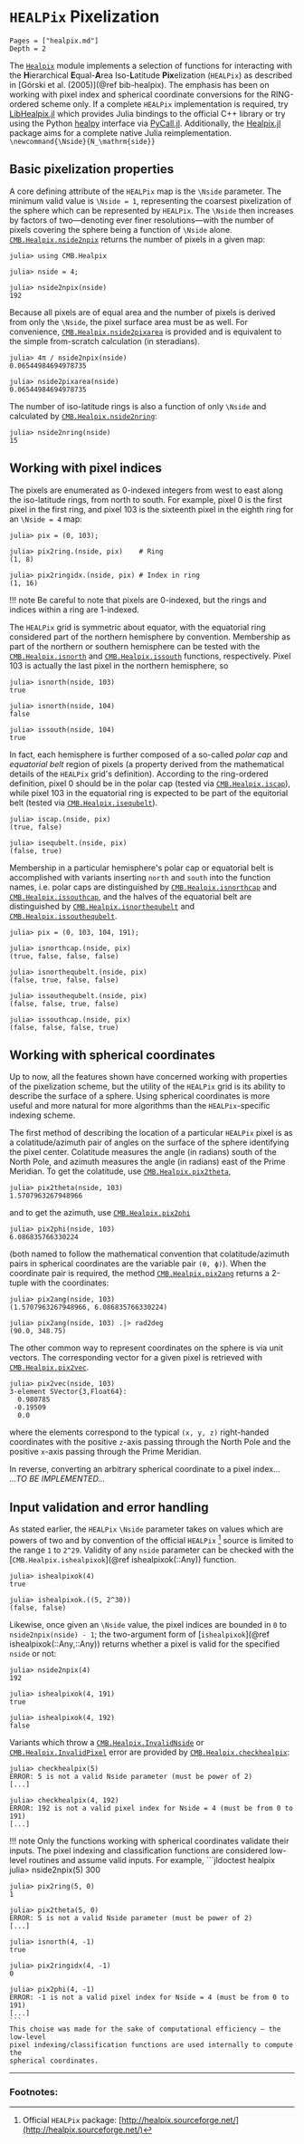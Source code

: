 # `HEALPix` Pixelization

```@contents
Pages = ["healpix.md"]
Depth = 2
```

The [`Healpix`](@ref) module implements a selection of functions for interacting with
the **H**ierarchical **E**qual-**A**rea Iso-**L**atitude **Pix**elization (`HEALPix`) as
described in [Górski et al. (2005)](@ref bib-healpix).
The emphasis has been on working with pixel index and spherical coordinate conversions
for the RING-ordered scheme only.
If a complete `HEALPix` implementation is required, try
[LibHealpix.jl](https://github.com/mweastwood/LibHealpix.jl) which provides Julia bindings
to the official C++ library or try using the Python
[healpy](https://github.com/healpy/healpy) interface via
[PyCall.jl](https://github.com/JuliaPy/PyCall.jl).
Additionally, the [Healpix.jl](https://github.com/ziotom78/Healpix.jl) package aims for a
complete native Julia reimplementation.
``\newcommand{\Nside}{N_\mathrm{side}}``

## Basic pixelization properties

A core defining attribute of the `HEALPix` map is the ``\Nside`` parameter.
The minimum valid value is ``\Nside = 1``, representing the coarsest pixelization of the
sphere which can be represented by `HEALPix`.
The ``\Nside`` then increases by factors of two—denoting ever finer resolutions—with
the number of pixels covering the sphere being a function of ``\Nside`` alone.
[`CMB.Healpix.nside2npix`](@ref) returns the number of pixels in a given map:
```jldoctest healpix
julia> using CMB.Healpix

julia> nside = 4;

julia> nside2npix(nside)
192
```
Because all pixels are of equal area and the number of pixels is derived from only the
``\Nside``, the pixel surface area must be as well.
For convenience, [`CMB.Healpix.nside2pixarea`](@ref) is provided and is equivalent to the
simple from-scratch calculation (in steradians).
```jldoctest healpix
julia> 4π / nside2npix(nside)
0.06544984694978735

julia> nside2pixarea(nside)
0.06544984694978735
```
The number of iso-latitude rings is also a function of only ``\Nside`` and calculated by
[`CMB.Healpix.nside2nring`](@ref):
```jldoctest healpix
julia> nside2nring(nside)
15
```

## Working with pixel indices

The pixels are enumerated as 0-indexed integers from west to east along the iso-latitude
rings, from north to south.
For example, pixel 0 is the first pixel in the first ring, and pixel 103 is the sixteenth
pixel in the eighth ring for an ``\Nside = 4`` map:
```jldoctest healpix
julia> pix = (0, 103);

julia> pix2ring.(nside, pix)    # Ring
(1, 8)

julia> pix2ringidx.(nside, pix) # Index in ring
(1, 16)
```

!!! note
    Be careful to note that pixels are 0-indexed, but the rings and indices within a ring
    are 1-indexed.

The `HEALPix` grid is symmetric about equator, with the equatorial ring considered part of
the northern hemisphere by convention.
Membership as part of the northern or southern hemisphere can be tested with the
[`CMB.Healpix.isnorth`](@ref) and [`CMB.Healpix.issouth`](@ref) functions, respectively.
Pixel 103 is actually the last pixel in the northern hemisphere, so
```jldoctest healpix
julia> isnorth(nside, 103)
true

julia> isnorth(nside, 104)
false

julia> issouth(nside, 104)
true
```
In fact, each hemisphere is further composed of a so-called *polar cap* and *equatorial
belt* region of pixels (a property derived from the mathematical details of the `HEALPix`
grid's definition).
According to the ring-ordered definition, pixel 0 should be in the polar cap (tested via
[`CMB.Healpix.iscap`](@ref)), while pixel 103 in the equatorial ring is expected to be
part of the equitorial belt (tested via [`CMB.Healpix.isequbelt`](@ref)).
```jldoctest healpix
julia> iscap.(nside, pix)
(true, false)

julia> isequbelt.(nside, pix)
(false, true)
```
Membership in a particular hemisphere's polar cap or equatorial belt is accomplished with
variants inserting `north` and `south` into the function names, i.e. polar caps are
distinguished by [`CMB.Healpix.isnorthcap`](@ref) and [`CMB.Healpix.issouthcap`](@ref),
and the halves of the equatorial belt are distinguished by
[`CMB.Healpix.isnorthequbelt`](@ref) and [`CMB.Healpix.issouthequbelt`](@ref).
```jldoctest healpix
julia> pix = (0, 103, 104, 191);

julia> isnorthcap.(nside, pix)
(true, false, false, false)

julia> isnorthequbelt.(nside, pix)
(false, true, false, false)

julia> issouthequbelt.(nside, pix)
(false, false, true, false)

julia> issouthcap.(nside, pix)
(false, false, false, true)
```

## Working with spherical coordinates

Up to now, all the features shown have concerned working with properties of the
pixelization scheme, but the utility of the `HEALPix` grid is its ability to describe the
surface of a sphere.
Using spherical coordinates is more useful and more natural for more algorithms than the
`HEALPix`-specific indexing scheme.

The first method of describing the location of a particular `HEALPix` pixel is as a
colatitude/azimuth pair of angles on the surface of the sphere identifying the pixel
center.
Colatitude measures the angle (in radians) south of the North Pole, and azimuth measures
the angle (in radians) east of the Prime Meridian.
To get the colatitude, use [`CMB.Healpix.pix2theta`](@ref),
```jldoctest healpix
julia> pix2theta(nside, 103)
1.5707963267948966
```
and to get the azimuth, use [`CMB.Healpix.pix2phi`](@ref)
```jldoctest healpix
julia> pix2phi(nside, 103)
6.086835766330224
```
(both named to follow the mathematical convention that colatitude/azimuth pairs in
spherical coordinates are the variable pair ``(θ, ϕ)``).
When the coordinate pair is required, the method [`CMB.Healpix.pix2ang`](@ref) returns a
2-tuple with the coordinates:
```jldoctest healpix
julia> pix2ang(nside, 103)
(1.5707963267948966, 6.086835766330224)

julia> pix2ang(nside, 103) .|> rad2deg
(90.0, 348.75)
```

The other common way to represent coordinates on the sphere is via unit vectors.
The corresponding vector for a given pixel is retrieved with
[`CMB.Healpix.pix2vec`](@ref).
```jldoctest healpix
julia> pix2vec(nside, 103)
3-element SVector{3,Float64}:
  0.980785
 -0.19509
  0.0
```
where the elements correspond to the typical ``(x, y, z)`` right-handed coordinates with
the positive ``z``-axis passing through the North Pole and the positive ``x``-axis
passing through the Prime Meridian.

In reverse, converting an arbitrary spherical coordinate to a pixel index... *...TO BE
IMPLEMENTED...*

## Input validation and error handling

As stated earlier, the `HEALPix` ``\Nside`` parameter takes on values which are powers of
two and by convention of the official `HEALPix` [^1] source is limited to the range
``1`` to ``2^29``.
Validity of any `nside` parameter can be checked with the
[`CMB.Healpix.ishealpixok`](@ref ishealpixok(::Any)) function.
```jldoctest healpix
julia> ishealpixok(4)
true

julia> ishealpixok.((5, 2^30))
(false, false)
```
Likewise, once given an ``\Nside`` value, the pixel indices are bounded in ``0`` to
`nside2npix(nside) - 1`;
the two-argument form of [`ishealpixok`](@ref ishealpixok(::Any,::Any)) returns
whether a pixel is valid
for the specified `nside` or not:
```jldoctest healpix
julia> nside2npix(4)
192

julia> ishealpixok(4, 191)
true

julia> ishealpixok(4, 192)
false
```
Variants which throw a [`CMB.Healpix.InvalidNside`](@ref) or
[`CMB.Healpix.InvalidPixel`](@ref) error are provided by
[`CMB.Healpix.checkhealpix`](@ref):
```jldoctest healpix
julia> checkhealpix(5)
ERROR: 5 is not a valid Nside parameter (must be power of 2)
[...]

julia> checkhealpix(4, 192)
ERROR: 192 is not a valid pixel index for Nside = 4 (must be from 0 to 191)
[...]
```

!!! note
    Only the functions working with spherical coordinates validate their inputs.
    The pixel indexing and classification functions are considered low-level
    routines and assume valid inputs.
    For example,
    ```jldoctest healpix
    julia> nside2npix(5)
    300

    julia> pix2ring(5, 0)
    1

    julia> pix2theta(5, 0)
    ERROR: 5 is not a valid Nside parameter (must be power of 2)
    [...]

    julia> isnorth(4, -1)
    true

    julia> pix2ringidx(4, -1)
    0

    julia> pix2phi(4, -1)
    ERROR: -1 is not a valid pixel index for Nside = 4 (must be from 0 to 191)
    [...]
    ```
    This choise was made for the sake of computational efficiency — the low-level
    pixel indexing/classification functions are used internally to compute the
    spherical coordinates.

---

### Footnotes:

[^1]: Official `HEALPix` package:
    [http://healpix.sourceforge.net/](http://healpix.sourceforge.net/)
